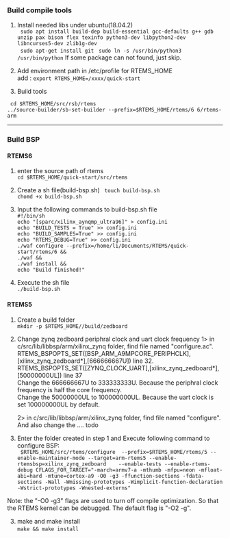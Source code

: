 ### Build compile tools
1. Install needed libs under ubuntu(18.04.2)   
   ``` sudo apt install build-dep build-essential gcc-defaults g++ gdb unzip pax bison flex texinfo python3-dev libpython2-dev libncurses5-dev zlib1g-dev```    
   ``` sudo apt-get install git```
   ``` sudo ln -s /usr/bin/python3 /usr/bin/python```
   If some package can not found, just skip.
   
2. Add environment path in /etc/profile for RTEMS_HOME   
   add :  ``` export RTEMS_HOME=/xxxx/quick-start ```     
   
3. Build tools
 
 ``` cd $RTEMS_HOME/src/rsb/rtems```   
 ``` ../source-builder/sb-set-builder --prefix=$RTEMS_HOME/rtems/6 6/rtems-arm ```     

*** 

### Build BSP 
#### RTEMS6
1. enter the source path of rtems    
  ``` cd $RTEMS_HOME/quick-start/src/rtems ```   
2. Create a sh file(build-bsp.sh)
  ``` touch build-bsp.sh```   
  ``` chomd +x build-bsp.sh ```    
3. Input the following commands to build-bsp.sh file   
 ``` #!/bin/sh   ```    
 ``` echo "[sparc/xilinx_aynqmp_ultra96]" > config.ini ```    
 ``` echo "BUILD_TESTS = True" >> config.ini ```    
 ``` echo "BUILD_SAMPLES=True" >> config.ini ```    
 ``` echo "RTEMS_DEBUG=True" >> config.ini ```    
 ``` ./waf configure --prefix=/home/li/Documents/RTEMS/quick-start/rtems/6 && ```     
 ``` ./waf && ```   
 ``` ./waf install && ```   
 ``` echo "Build finished!" ```      
  
4. Execute the sh file   
 ``` ./build-bsp.sh ```    

 
#### RTEMS5   
 1. Create a build folder   
 ``` mkdir -p $RTEMS_HOME//build/zedboard ```     
 
 2. Change zynq zedboard periphral clock and uart clock frequency
    1> in c/src/lib/libbsp/arm/xilinx_zynq folder, find file named "configure.ac".    
       RTEMS_BSPOPTS_SET([BSP_ARM_A9MPCORE_PERIPHCLK],[xilinx_zynq_zedboard*],[666666667U])     line 32.    
       RTEMS_BSPOPTS_SET([ZYNQ_CLOCK_UART],[xilinx_zynq_zedboard*],[50000000UL])                line 37   
       Change the 666666667U to 333333333U. Because the periphral clock frequency is half the core frequency.  
       Change the 50000000UL to 100000000UL. Because the uart clock is set 100000000UL by default.
    
    2> in c/src/lib/libbsp/arm/xilinx_zynq folder, find file named "configure". 
       And also change the .... todo

 2. Enter the folder created in step 1 and Execute following command to configure BSP:   
 ``` $RTEMS_HOME/src/rtems/configure  --prefix=$RTEMS_HOME/rtems/5 --enable-maintainer-mode --target=arm-rtems5 --enable-rtemsbsp=xilinx_zynq_zedboard    --enable-tests --enable-rtems-debug CFLAGS_FOR_TARGET="-march=armv7-a -mthumb -mfpu=neon -mfloat-abi=hard -mtune=cortex-a9 -O0 -g3 -ffunction-sections -fdata-sections -Wall -Wmissing-prototypes -Wimplicit-function-declaration -Wstrict-prototypes -Wnested-externs"```    
 
 Note: the "-O0 -g3" flags are used to turn off compile optimization. So that the RTEMS kernel can be debugged. The default flag is "-O2 -g". 
   
 
 3. make and make install   
  ``` make && make install ```   
